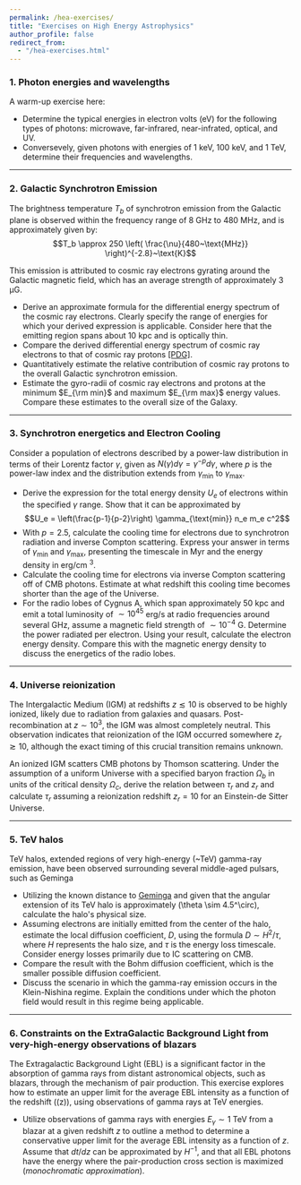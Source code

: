 ```yaml
---
permalink: /hea-exercises/
title: "Exercises on High Energy Astrophysics"
author_profile: false
redirect_from: 
  - "/hea-exercises.html"
---
```



### **1. Photon energies and wavelengths**<a name="ex1"></a>

  A warm-up exercise here:
  
  - Determine the typical energies in electron volts (eV) for the following types of photons: microwave, far-infrared, near-infrated, optical, and UV.
  - Conversevely, given photons with energies of 1 keV, 100 keV, and 1 TeV, determine their frequencies and wavelengths.

---
  
### **2. Galactic Synchrotron Emission**

  The brightness temperature $T_b$ of synchrotron emission from the Galactic plane is observed within the frequency range of 8 GHz to 480 MHz, and is approximately given by:
$$T_b \approx 250 \left( \frac{\nu}{480~\text{MHz}} \right)^{-2.8}~\text{K}$$

  This emission is attributed to cosmic ray electrons gyrating around the Galactic magnetic field, which has an average strength of approximately 3 μG. 

   - Derive an approximate formula for the differential energy spectrum of the cosmic ray electrons. Clearly specify the range of energies for which your derived expression is applicable. Consider here that the emitting region spans about 10 kpc and is optically thin.
   - Compare the derived differential energy spectrum of cosmic ray electrons to that of cosmic ray protons [[PDG]](https://pdg.lbl.gov/2023/reviews/rpp2023-rev-cosmic-rays.pdf).
   - Quantitatively estimate the relative contribution of cosmic ray protons to the overall Galactic synchrotron emission. 
   - Estimate the gyro-radii of cosmic ray electrons and protons at the minimum $E_{\rm min}$ and maximum $E_{\rm max}$ energy values. Compare these estimates to the overall size of the Galaxy.

---
 
### **3. Synchrotron energetics and Electron Cooling**

  Consider a population of electrons described by a power-law distribution in terms of their Lorentz factor $\gamma$, given as $N(\gamma)d\gamma = \gamma^{-p}d\gamma$, where $p$ is the power-law index and the distribution extends from $\gamma_{\text{min}}$ to $\gamma_{\text{max}}$.

  - Derive the expression for the total energy density $U_e$ of electrons within the specified $\gamma$ range. Show that it can be approximated by $$U_e = \left(\frac{p-1}{p-2}\right) \gamma_{\text{min}} n_e m_e c^2$$
  - With $p = 2.5$, calculate the cooling time for electrons due to synchrotron radiation and inverse Compton scattering. Express your answer in terms of $\gamma_{\text{min}}$ and $\gamma_{\text{max}}$, presenting the timescale in Myr and the energy density in erg/cm $^3$.
  - Calculate the cooling time for electrons via inverse Compton scattering off of CMB photons. Estimate at what redshift this cooling time becomes shorter than the age of the Universe.
   - For the radio lobes of Cygnus A, which span approximately 50 kpc and emit a total luminosity of $\sim 10^{45}$ erg/s at radio frequencies around several GHz, assume a magnetic field strength of $\sim 10^{-4}$ G. Determine the power radiated per electron. Using your result, calculate the electron energy density. Compare this with the magnetic energy density to discuss the energetics of the radio lobes.

---

### **4. Universe reionization**

  The Intergalactic Medium (IGM) at redshifts $z \lesssim 10$ is observed to be highly ionized, likely due to radiation from galaxies and quasars. Post-recombination at $z \sim 10^3$, the IGM was almost completely neutral. This observation indicates that reionization of the IGM occurred somewhere $z_r \gtrsim 10$, although the exact timing of this crucial transition remains unknown. 

  An ionized IGM scatters CMB photons by Thomson scattering. Under the assumption of a uniform Universe with a specified baryon fraction $\Omega_b$ in units of the critical density $\Omega_c$, derive the relation between $\tau_r$ and $z_r$ and calculate $\tau_r$ assuming a reionization redshift $z_r = 10$ for an Einstein-de Sitter Universe.

---

### **5. TeV halos**

  TeV halos, extended regions of very high-energy (~TeV) gamma-ray emission, have been observed surrounding several middle-aged pulsars, such as Geminga

   - Utilizing the known distance to [Geminga](https://en.wikipedia.org/wiki/Geminga) and given that the angular extension of its TeV halo is approximately \(\theta \sim 4.5^\circ\), calculate the halo's physical size.
   - Assuming electrons are initially emitted from the center of the halo, estimate the local diffusion coefficient, $D$, using the formula $D \sim H^2/\tau$, where $H$ represents the halo size, and $\tau$ is the energy loss timescale. Consider energy losses primarily due to IC scattering on CMB.
   - Compare the result with the Bohm diffusion coefficient, which is the smaller possible diffusion coefficient.
   - Discuss the scenario in which the gamma-ray emission occurs in the Klein-Nishina regime. Explain the conditions under which the photon field would result in this regime being applicable.

---

### **6. Constraints on the ExtraGalactic Background Light from very-high-energy observations of blazars**

  The Extragalactic Background Light (EBL) is a significant factor in the absorption of gamma rays from distant astronomical objects, such as blazars, through the mechanism of pair production. This exercise explores how to estimate an upper limit for the average EBL intensity as a function of the redshift (\(z\)), using observations of gamma rays at TeV energies.

   - Utilize observations of gamma rays with energies $E_\gamma \sim 1$ TeV from a blazar at a given redshift $z$ to outline a method to determine a conservative upper limit for the average EBL intensity as a function of $z$. Assume that $dt/dz$ can be approximated by $H^{-1}$, and that all EBL photons have the energy where the pair-production cross section is maximized (*monochromatic approximation*).
